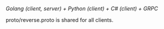 *Golang (client, server) + Python (client) + C# (client) + GRPC*

proto/reverse.proto is shared for all clients.